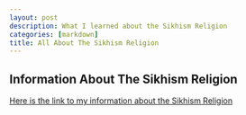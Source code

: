 ```yaml
---
layout: post
description: What I learned about the Sikhism Religion
categories: [markdown]
title: All About The Sikhism Religion
---
```


## Information About The Sikhism Religion
[Here is the link to my information about the Sikhism Religion](https://docs.google.com/document/d/1rqnmSOtkXFCU6-oFyXgl26aAgLbOdsV2rQ60NKT3l8I/edit?usp=sharing)